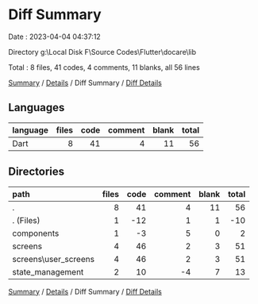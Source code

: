 # Diff Summary

Date : 2023-04-04 04:37:12

Directory g:\\Local Disk F\\Source Codes\\Flutter\\docare\\lib

Total : 8 files,  41 codes, 4 comments, 11 blanks, all 56 lines

[Summary](results.md) / [Details](details.md) / Diff Summary / [Diff Details](diff-details.md)

## Languages
| language | files | code | comment | blank | total |
| :--- | ---: | ---: | ---: | ---: | ---: |
| Dart | 8 | 41 | 4 | 11 | 56 |

## Directories
| path | files | code | comment | blank | total |
| :--- | ---: | ---: | ---: | ---: | ---: |
| . | 8 | 41 | 4 | 11 | 56 |
| . (Files) | 1 | -12 | 1 | 1 | -10 |
| components | 1 | -3 | 5 | 0 | 2 |
| screens | 4 | 46 | 2 | 3 | 51 |
| screens\\user_screens | 4 | 46 | 2 | 3 | 51 |
| state_management | 2 | 10 | -4 | 7 | 13 |

[Summary](results.md) / [Details](details.md) / Diff Summary / [Diff Details](diff-details.md)